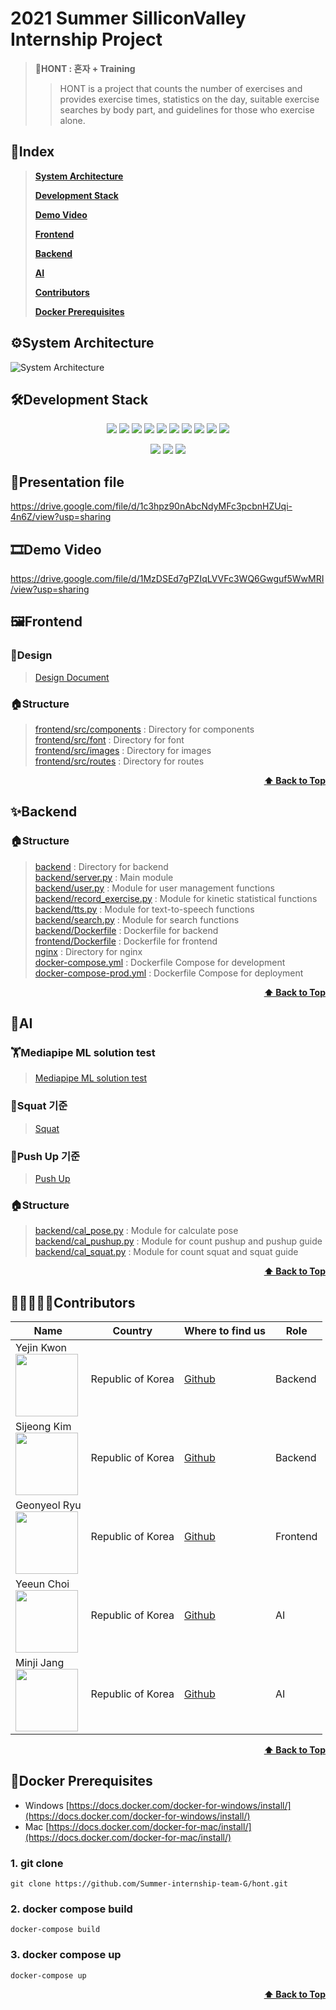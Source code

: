 # 2021 Summer SilliconValley Internship Project 
> **💪HONT : 혼자 + Training**
> > HONT is a project that counts the number of exercises and provides exercise times, statistics on the day, suitable exercise searches by body part, and guidelines for those who exercise alone.

## 📝Index
> <b><a href="#system-architecture">System Architecture</a></b>
>  
> <b><a href="#development-stack">Development Stack</a></b> 
> 
> <b><a href="#demo-video">Demo Video</a></b>  
> 
> <b><a href="#frontend">Frontend</a></b>  
> 
> <b><a href="#backend">Backend</a></b>
> 
> <b><a href="#AI">AI</a></b>  
> 
> <b><a href="#contributors">Contributors</a></b>   
> 
> <b><a href="#docker-prerequisites">Docker Prerequisites</a></b>  

## ⚙System Architecture
![System Architecture](https://user-images.githubusercontent.com/34560965/127418871-6adb856a-9ef8-4423-9559-0b3ac1999172.png)


## 🛠Development Stack
<p align="center">
  <img src="https://img.shields.io/badge/react-17.0.2-blue" />
  <img src="https://img.shields.io/badge/flask-1.1.1-blue" />
  <img src="https://img.shields.io/badge/gunicorn-20.0.4-blue" />
  <img src="https://img.shields.io/badge/OpenCV-4.5.3-blue" />
  <img src="https://img.shields.io/badge/MongoDB-blue" />
  <img src="https://img.shields.io/badge/redis-blue" />
  <img src="https://img.shields.io/badge/Celery-blue" />
  <img src="https://img.shields.io/badge/Docker-blue" />
  <img src="https://img.shields.io/badge/Swagger-blue" />
  <img src="https://img.shields.io/badge/VSCode-blue" />
</p>
<p align="center" text-align="center" width="100%">
  <img src="https://img.shields.io/github/contributors/Summer-internship-team-G/hont" />
  <img src="https://img.shields.io/github/last-commit/Summer-internship-team-G/hont?color=red" />
  <img src="https://img.shields.io/github/commit-activity/w/Summer-internship-team-G/hont?color=red" />
</p>

## 💎Presentation file
https://drive.google.com/file/d/1c3hpz90nAbcNdyMFc3pcbnHZUqi-4n6Z/view?usp=sharing
## 🎞Demo Video
https://drive.google.com/file/d/1MzDSEd7gPZIqLVVFc3WQ6Gwguf5WwMRI/view?usp=sharing
## 🖼Frontend
### 🎨Design
  > [Design Document](https://www.notion.so/Design-Document-6c5e22d55a614606bd231c488e26e770)    
  
### 🏠Structure
  > [frontend/src/components](./frontend/src/components) : Directory for components   
  > [frontend/src/font](./frontend/src/font) : Directory for font   
  > [frontend/src/images](./frontend/src/images) : Directory for images   
  > [frontend/src/routes](./frontend/src/routes) : Directory for routes   

<div align="right">
    <b><a href="#2021-Summer-SilliconValley-Internship-Project">⬆️ Back to Top</a></b>
</div>

## ✨Backend
### 🏠Structure
  > [backend](./backend) : Directory for backend   
  > [backend/server.py](./backend/server.py) : Main module   
  > [backend/user.py](./backend/user.py) : Module for user management functions   
  > [backend/record_exercise.py](./backend/record_exercise.py) : Module for kinetic statistical functions   
  > [backend/tts.py](./backend/tts.py) : Module for text-to-speech functions   
  > [backend/search.py](./backend/search.py) : Module for search functions   
  > [backend/Dockerfile](./backend/Dockerfile) : Dockerfile for backend   
  > [frontend/Dockerfile](./frontend/Dockerfile) : Dockerfile for frontend   
  > [nginx](./nginx) : Directory for nginx   
  > [docker-compose.yml](./docker-compose.yml) : Dockerfile Compose for development   
  > [docker-compose-prod.yml](./docker-compose-prod.yml) : Dockerfile Compose for deployment   

<div align="right">
    <b><a href="#2021-Summer-SilliconValley-Internship-Project">⬆️ Back to Top</a></b>
</div>

## 🤖AI
### 🏋️Mediapipe ML solution test
  > [Mediapipe ML solution test](https://www.notion.so/Mediapipe-ML-solution-test-4b08f970dcff40faa20d960bbc6fe161)  

### 🦵Squat 기준
  > [Squat](https://www.notion.so/Squat-c2e93f74fcad42308a095483e64c071e)  

### 💪Push Up 기준
  > [Push Up](https://www.notion.so/Push-Up-7b44a151906c4fd08616a288f7695213) 

### 🏠Structure
  > [backend/cal_pose.py](./backend/cal_pose.py) : Module for calculate pose  
  > [backend/cal_pushup.py](./backend/cal_pushup.py) : Module for count pushup and pushup guide  
  > [backend/cal_squat.py](./backend/cal_squat.py) : Module for count squat and squat guide     



<div align="right">
    <b><a href="#2021-Summer-SilliconValley-Internship-Project">⬆️ Back to Top</a></b>
</div>

## 👩‍👩‍👧‍👧🧑Contributors
| Name | Country | Where to find us | Role |
| ---- | ------- | ----------------- | ---- |
| Yejin Kwon <br /> <img src="https://avatars.githubusercontent.com/yejin0928" width="100" />  | Republic of Korea | [Github](https://github.com/yejin0928)| Backend |
| Sijeong Kim <br /> <img src="https://avatars.githubusercontent.com/Si-jeong" width="100" />  | Republic of Korea | [Github](https://github.com/Si-jeong)| Backend |
| Geonyeol Ryu <br /> <img src="https://avatars.githubusercontent.com/rjsduf0503" width="100" />  | Republic of Korea | [Github](https://github.com/rjsduf0503)| Frontend |
| Yeeun Choi <br /> <img src="https://avatars.githubusercontent.com/swcye" width="100" />  | Republic of Korea | [Github](https://github.com/swcye)| AI |
| Minji Jang <br /> <img src="https://avatars.githubusercontent.com/SUMMERLOVE7" width="100" />  | Republic of Korea | [Github](https://github.com/SUMMERLOVE7)| AI |

<div align="right">
    <b><a href="#2021-Summer-SilliconValley-Internship-Project">⬆️ Back to Top</a></b>
</div>

## 📌Docker Prerequisites

-   Windows [https://docs.docker.com/docker-for-windows/install/](https://docs.docker.com/docker-for-windows/install/)
-   Mac [https://docs.docker.com/docker-for-mac/install/](https://docs.docker.com/docker-for-mac/install/)

### [](https://github.com/shpark76/docker-demo#1-git-clone)1\. git clone

```
git clone https://github.com/Summer-internship-team-G/hont.git
```

### [](https://github.com/shpark76/docker-demo#2-docker-compose-build-and-up)2\. docker compose build

```
docker-compose build
```

### 3\. docker compose up

```
docker-compose up
```

<div align="right">
    <b><a href="#2021-Summer-SilliconValley-Internship-Project">⬆️ Back to Top</a></b>
</div>
